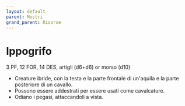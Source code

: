 ```yaml
---
layout: default
parent: Mostri
grand_parent: Risorse
---
```


# Ippogrifo

3 PF, 12 FOR, 14 DES, artigli (d6+d6) or morso (d10)

- Creature ibride, con la testa e la parte frontale di un'aquila e la parte posteriore di un cavallo.
- Possono essere addestrati per essere usati come cavalcature.
- Odiano i pegasi, attaccandoli a vista.